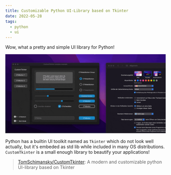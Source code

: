 ```yaml
---
title: Customizable Python UI-Library based on Tkinter
date: 2022-05-28
tags:
  - python
  - ui
---
```


Wow, what a pretty and simple UI library for Python!

<!-- ![macOS-system-mode-change](https://github.com/TomSchimansky/CustomTkinter/blob/3923fc7b28cd06916d338acbb8ad375495a385a9/documentation_images/macOS_system_mode_change.gif) -->

![macOS-system-mode-change](./assets/macOS_system_mode_change.gif)

Python has a builtin UI toolkit named as `Tkinter` which do not look well
actually, but it's embeded as std lib while included in many OS distributions.
`CustomTkinter` is a small enough library to beautify your applications!

> [TomSchimansky/CustomTkinter](https://github.com/TomSchimansky/CustomTkinter):
> A modern and customizable python UI-library based on Tkinter
